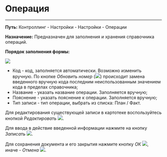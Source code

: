 ﻿# Операция
__________________

**Путь:** Контроллинг - Настройки - Настройки - Операции

**Назначение:** Предназначен для заполнения и хранения справочника операций.

**Порядок заполнения формы:**

![](topic:.AddFiles.Screenshot_20123.jpg)

 * Код - код, заполняется автоматически. Возможно изменить вручную. По кнопке *Обновить номер* (![](topic:Com.AddFiles.Buttons.Btn_select.png)) происходит замена введенного вручную кода последним неиспользованным значением кода в пределах справочника;
 * Название - указать название операции. Заполняется вручную;
 * Пояснение - указать пояснение к операции. Заполняется вручную;
 * Тип записи - тип операции, выбрать из списка: План / Факт.

Для редактирования существующей записи в картотеке воспользуйтесь кнопкой *Редактировать* ![](topic:Com.AddFiles.Buttons.Btn_Edit.png).

Для ввода в действие введенной информации нажмите на кнопку *Записать* ![](topic:Com.AddFiles.Buttons.Btn_Post.png).

Для сохранения документа и его закрытия нажмите кнопку *ОК* ![](topic:Com.AddFiles.Buttons.Btn_Ok_grey.png), иначе - *Отмена* ![](topic:Com.AddFiles.Buttons.Btn_CloseCancel.png).
